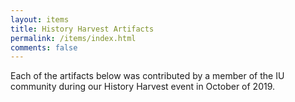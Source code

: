 ```yaml
---
layout: items
title: History Harvest Artifacts
permalink: /items/index.html
comments: false
---
```


Each of the artifacts below was contributed by a member of the IU community during our History Harvest event in October of 2019.

<!-- In addition to a collection of artifacts, our class also built on the patterns in contributed artifacts to write a [few histories of IU's community]({{ site.baseurl }}/stories/). -->
